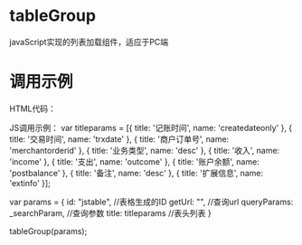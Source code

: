 # tableGroup
javaScript实现的列表加载组件，适应于PC端

# 调用示例
  HTML代码：<div id="jstable"></div>
  JS调用示例：
  var titleparams = [{
      title: '记账时间',
      name: 'createdateonly'
  }, {
      title: '交易时间',
      name: 'trxdate'
  }, {
      title: '商户订单号',
      name: 'merchantorderid'
  }, {
      title: '业务类型',
      name: 'desc'
  }, {
      title: '收入',
      name: 'income'
  }, {
      title: '支出',
      name: 'outcome'
  }, {
      title: '账户余额',
      name: 'postbalance'
  }, {
      title: '备注',
      name: 'desc'
  }, {
      title: '扩展信息',
      name: 'extinfo'
  }];

  var params = {
      id: "jstable", //表格生成的ID
      getUrl: "", //查询url
      queryParams: _searchParam, //查询参数
      title: titleparams //表头列表
  }

  tableGroup(params);
